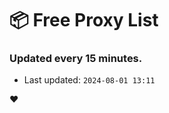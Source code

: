 # :package: Free Proxy List
### Updated every 15 minutes.

- Last updated: `2024-08-01 13:11`

:heart:
